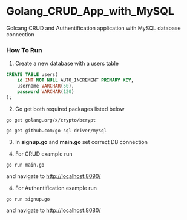 # Golang_CRUD_App_with_MySQL 
Golcang CRUD and Authentification application with MySQL database connection

### How To Run

1) Create a new database with a users table

```sql
CREATE TABLE users(
    id INT NOT NULL AUTO_INCREMENT PRIMARY KEY,
    username VARCHAR(50),
    password VARCHAR(120)
);
```

2) Go get both required packages listed below

```
go get golang.org/x/crypto/bcrypt

go get github.com/go-sql-driver/mysql
```

3) In  **signup.go** and **main.go** set correct DB connection

4) For CRUD example run
```
go run main.go
```
and navigate to [http://localhost:8090/](http://localhost:8090/)

4) For Authentification example run
```
go run signup.go
```
and navigate to [http://localhost:8080/](http://localhost:8080/)

